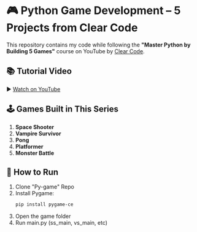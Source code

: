 # 🎮 Python Game Development – 5 Projects from Clear Code

This repository contains my code while following the **"Master Python by Building 5 Games"** course on YouTube by [Clear Code](https://www.youtube.com/@ClearCode).

## 📚 Tutorial Video
▶️ [Watch on YouTube](https://youtu.be/8OMghdHP-zs)

## 🕹️ Games Built in This Series
1. **Space Shooter**
2. **Vampire Survivor**
3. **Pong**
4. **Platformer**
5. **Monster Battle**

## 🚀 How to Run
1. Clone "Py-game" Repo
2. Install Pygame:
   ```bash
   pip install pygame-ce
3. Open the game folder
4. Run main.py (ss_main, vs_main, etc)
